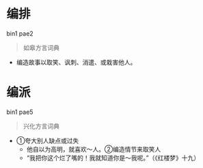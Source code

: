 # 编排
bin1 pae2
> 如皋方言词典
- 编造故事以取笑、讽刺、消遣、或栽害他人。

# 编派
bin1 pae5
> 兴化方言词典
- ①夸大别人缺点或过失
  - 他自以为高明，就喜欢～人。②编造情节来取笑人
  - “我把你这个烂了嘴的！我就知道你是～我呢。”（《红楼梦》十九）
